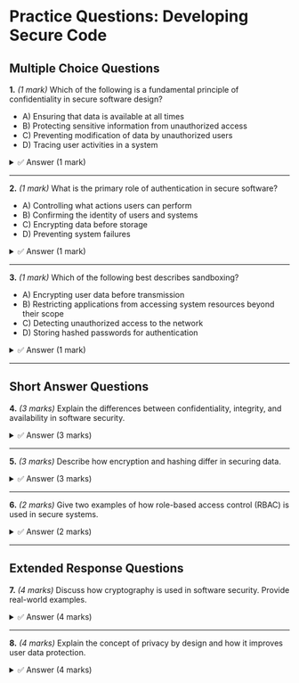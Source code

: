 # **Practice Questions: Developing Secure Code**

## **Multiple Choice Questions**

**1.** *(1 mark)* Which of the following is a fundamental principle of confidentiality in secure software design?  
   - A) Ensuring that data is available at all times  
   - B) Protecting sensitive information from unauthorized access  
   - C) Preventing modification of data by unauthorized users  
   - D) Tracing user activities in a system  

<details>
  <summary>✅ Answer (1 mark)</summary>
  1 mark – Correctly selects B) Protecting sensitive information from unauthorized access  
</details>

---

**2.** *(1 mark)* What is the primary role of authentication in secure software?  
   - A) Controlling what actions users can perform  
   - B) Confirming the identity of users and systems  
   - C) Encrypting data before storage  
   - D) Preventing system failures  

<details>
  <summary>✅ Answer (1 mark)</summary>
  1 mark – Correctly selects B) Confirming the identity of users and systems  
</details>

---

**3.** *(1 mark)* Which of the following best describes sandboxing?  
   - A) Encrypting user data before transmission  
   - B) Restricting applications from accessing system resources beyond their scope  
   - C) Detecting unauthorized access to the network  
   - D) Storing hashed passwords for authentication  

<details>
  <summary>✅ Answer (1 mark)</summary>
  1 mark – Correctly selects B) Restricting applications from accessing system resources beyond their scope  
</details>

---

## **Short Answer Questions**

**4.** *(3 marks)* Explain the differences between confidentiality, integrity, and availability in software security.  

<details>
  <summary>✅ Answer (3 marks)</summary>
  3 marks – Detailed explanation covering:  
  1 mark – Confidentiality: Protecting sensitive data from unauthorized access.  
  1 mark – Integrity: Ensuring data remains unaltered unless modified by authorized users.  
  1 mark – Availability: Ensuring system reliability and protection against denial-of-service (DoS) attacks.  
</details>

---

**5.** *(3 marks)* Describe how encryption and hashing differ in securing data.  

<details>
  <summary>✅ Answer (3 marks)</summary>
  3 marks – Explanation covering:  
  1 mark – Encryption converts data into a secret format that can be decrypted with a key.  
  1 mark – Hashing transforms data into a fixed-length string that is irreversible.  
  1 mark – Example: Passwords are stored using hashing, while encryption is used for securing messages.  
</details>

---

**6.** *(2 marks)* Give two examples of how role-based access control (RBAC) is used in secure systems.  

<details>
  <summary>✅ Answer (2 marks)</summary>
  2 marks – Each valid example earns 1 mark:  
  1 mark – A school web portal allows students to view assignments but only teachers can grade them.  
  1 mark – A hospital database allows doctors to update patient records, but administrative staff can only view them.  
</details>

---

## **Extended Response Questions**

**7.** *(4 marks)* Discuss how cryptography is used in software security. Provide real-world examples.  

<details>
  <summary>✅ Answer (4 marks)</summary>
  4 marks – Comprehensive discussion including:  
  1 mark – Explanation of encryption (e.g., AES, RSA) and its use in securing communications.  
  1 mark – Explanation of digital signatures for verifying data integrity.  
  1 mark – Explanation of TLS/SSL protocols securing web traffic.  
  1 mark – Real-world example: HTTPS encrypting browser-server communication.  
</details>

---

**8.** *(4 marks)* Explain the concept of privacy by design and how it improves user data protection.  

<details>
  <summary>✅ Answer (4 marks)</summary>
  * 4 marks – Explanation covering:  
  * 1 mark – Proactive security: Implementing privacy controls before software deployment.  
  * 1 mark – Data minimization: Collecting only necessary user data.  
  * 1 mark – User control: Allowing users to manage their data (e.g., account deletion, data export).  
  * 1 mark – Example: Social media platforms providing privacy settings by default.  
</details>

